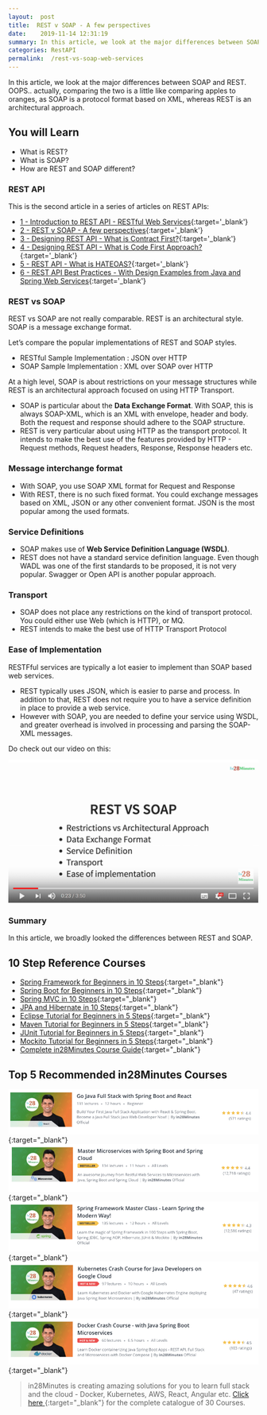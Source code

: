 ```yaml
---
layout:  post
title:  REST v SOAP - A few perspectives
date:    2019-11-14 12:31:19
summary: In this article, we look at the major differences between SOAP and REST. OOPS.. actually, comparing the two is a little like comparing apples to oranges, as SOAP is a protocol format based on XML, whereas REST is an architectural approach.
categories: RestAPI
permalink:  /rest-vs-soap-web-services
---
```


In this article, we look at the major differences between SOAP and REST. OOPS.. actually, comparing the two is a little like comparing apples to oranges, as SOAP is a protocol format based on XML, whereas REST is an architectural approach.

## You will Learn
- What is REST?
- What is SOAP?
- How are REST and SOAP different?

### REST API

This is the second article in a series of articles on REST APIs:

- [1 - Introduction to REST API - RESTful Web Services](/introduction-to-rest-api){:target='_blank'}
- [2 - REST v SOAP - A few perspectives](/rest-vs-soap-web-services){:target='_blank'}
- [3 - Designing REST API - What is Contract First?](/rest-api-contRact-first-approach){:target='_blank'}
- [4 - Designing REST API - What is Code First Approach?](/rest-api-code-first-approach){:target='_blank'}
- [5 - REST API - What is HATEOAS?](/rest-api-what-is-hateoas){:target='_blank'}
- [6 - REST API Best Practices - With Design Examples from Java and Spring Web Services](/rest-api-best-practices-with-java-and-spring){:target='_blank'}



### REST vs SOAP

REST vs SOAP are not really comparable. REST is an architectural style. SOAP is a message exchange format.

Let’s compare the popular implementations of REST and SOAP styles.

- RESTful Sample Implementation : JSON over HTTP
- SOAP Sample Implementation : XML over SOAP over HTTP

At a high level, SOAP is about restrictions on your message structures while REST is an architectural approach focused on using HTTP Transport.
- SOAP is particular about the **Data Exchange Format**. With SOAP, this is always SOAP-XML, which is an XML with envelope, header and body. Both the request and response should adhere to the SOAP structure.
- REST is very particular about using HTTP as the transport protocol. It intends to make the best use of the features provided by HTTP - Request methods, Request headers, Response, Response headers etc.

### Message interchange format
- With SOAP, you use SOAP XML format for Request and Response
- With REST, there is no such fixed format. You could exchange messages based on XML, JSON or any other convenient format. JSON is the most popular among the used formats.

### Service Definitions
- SOAP makes use of **Web Service Definition Language (WSDL)**. 
- REST does not have a standard service definition language. Even though WADL was one of the first standards to be proposed, it is not very popular. Swagger or Open API is another popular approach.


### Transport
- SOAP does not place any restrictions on the kind of transport protocol. You could either use Web (which is HTTP), or MQ. 
- REST intends to make the best use of HTTP Transport Protocol

### Ease of Implementation
RESTFful services are typically a lot easier to implement than SOAP based web services. 
* REST typically uses JSON, which is easier to parse and process. In addition to that, REST does not require you to have a service definition in place to provide a web service. 
* However with SOAP, you are needed to define your service using WSDL, and greater overhead is involved in processing and parsing the SOAP-XML messages.

Do check out our video on this:

[![image info](/images/Capture-014-01.png)](https://www.youtube.com/watch?v=PbIT0yppvW8)   

### Summary

In this article, we broadly looked the differences between REST and SOAP.

## 10 Step Reference Courses

- [Spring Framework for Beginners in 10 Steps](https://courses.in28minutes.com/p/spring-framework-for-beginners){:target="_blank"}
- [Spring Boot for Beginners in 10 Steps](https://courses.in28minutes.com/p/spring-boot-for-beginners-in-10-steps){:target="_blank"}
- [Spring MVC in 10 Steps](https://www.youtube.com/watch?v=BjNhGaZDr0Y){:target="_blank"}
- [JPA and Hibernate in 10 Steps](https://courses.in28minutes.com/p/jpa-and-hibernate-tutorial-for-beginners-with-spring-boot){:target="_blank"}
- [Eclipse Tutorial for Beginners in 5 Steps](https://courses.in28minutes.com/p/eclipse-tutorial-for-beginners){:target="_blank"}
- [Maven Tutorial for Beginners in 5 Steps](https://courses.in28minutes.com/p/maven-tutorial-for-beginners-in-5-steps){:target="_blank"}
- [JUnit Tutorial for Beginners in 5 Steps](https://courses.in28minutes.com/p/junit-tutorial-for-beginners){:target="_blank"}
- [Mockito Tutorial for Beginners in 5 Steps](https://courses.in28minutes.com/p/mockito-for-beginner-in-5-steps){:target="_blank"}
- [Complete in28Minutes Course Guide](https://courses.in28minutes.com/p/in28minutes-course-guide){:target="_blank"}

## Top 5 Recommended in28Minutes Courses
[![Image](/images/Course-Go-Full-Stack-With-Spring-Boot-and-React.png "Go Full Stack with Spring Boot and React")](https://www.udemy.com/course/full-stack-application-with-spring-boot-and-react/?couponCode=OCTOBER-2019){:target="_blank"}
[![Image](/images/Course-Master-Microservices-with-Spring-Boot-and-Spring-Cloud.png "Master Microservices with Spring Boot and Spring Cloud")](https://www.udemy.com/course/microservices-with-spring-boot-and-spring-cloud/?couponCode=OCTOBER-2019){:target="_blank"}
[![Image](/images/Course-Spring-Framework-Master-Class---Beginner-to-Expert.png "Spring Master Class - Beginner to Expert")](https://www.udemy.com/course/spring-tutorial-for-beginners/?couponCode=OCTOBER-2019){:target="_blank"}
[![Image](/images/Course-KubernetesCrashCourse.png "Kubernetes Crash Course for Java Spring Boot Developers")](https://www.udemy.com/course/kubernetes-crash-course-for-java-developers/?couponCode=OCTOBER-2019){:target="_blank"}
[![Image](/images/Course-DockerCrashCourseForJavaSpringBootDevelopers.png "Docker Crash Course for Java Spring Boot Developers")](https://www.udemy.com/course/docker-course-with-java-and-spring-boot-for-beginners/?couponCode=OCTOBER-2019){:target="_blank"}

> in28Minutes is creating amazing solutions for you to learn full stack and the cloud - Docker, Kubernetes, AWS, React, Angular etc. [Click here ](https://github.com/in28minutes/learn#aws-and-cloud-courses){:target="_blank"} for the complete catalogue of 30 Courses.


